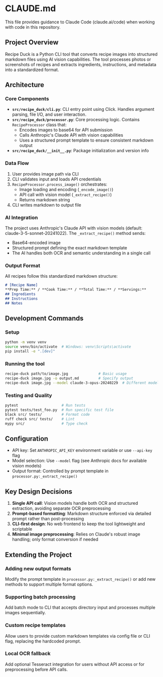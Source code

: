 # CLAUDE.md

This file provides guidance to Claude Code (claude.ai/code) when working with code in this repository.

## Project Overview

Recipe Duck is a Python CLI tool that converts recipe images into structured markdown files using AI vision capabilities. The tool processes photos or screenshots of recipes and extracts ingredients, instructions, and metadata into a standardized format.

## Architecture

### Core Components

- **`src/recipe_duck/cli.py`**: CLI entry point using Click. Handles argument parsing, file I/O, and user interaction.
- **`src/recipe_duck/processor.py`**: Core processing logic. Contains `RecipeProcessor` class that:
  - Encodes images to base64 for API submission
  - Calls Anthropic's Claude API with vision capabilities
  - Uses a structured prompt template to ensure consistent markdown output
- **`src/recipe_duck/__init__.py`**: Package initialization and version info

### Data Flow

1. User provides image path via CLI
2. CLI validates input and loads API credentials
3. `RecipeProcessor.process_image()` orchestrates:
   - Image loading and encoding (`_encode_image()`)
   - API call with vision model (`_extract_recipe()`)
   - Returns markdown string
4. CLI writes markdown to output file

### AI Integration

The project uses Anthropic's Claude API with vision models (default: claude-3-5-sonnet-20241022). The `_extract_recipe()` method sends:
- Base64-encoded image
- Structured prompt defining the exact markdown template
- The AI handles both OCR and semantic understanding in a single call

### Output Format

All recipes follow this standardized markdown structure:
```markdown
# [Recipe Name]
**Prep Time:** / **Cook Time:** / **Total Time:** / **Servings:**
## Ingredients
## Instructions
## Notes
```

## Development Commands

### Setup
```bash
python -m venv venv
source venv/bin/activate  # Windows: venv\Scripts\activate
pip install -e ".[dev]"
```

### Running the tool
```bash
recipe-duck path/to/image.jpg              # Basic usage
recipe-duck image.jpg -o output.md         # Specify output
recipe-duck image.jpg --model claude-3-opus-20240229  # Different model
```

### Testing and Quality
```bash
pytest                    # Run tests
pytest tests/test_foo.py  # Run specific test file
black src/ tests/         # Format code
ruff check src/ tests/    # Lint
mypy src/                 # Type check
```

## Configuration

- API key: Set `ANTHROPIC_API_KEY` environment variable or use `--api-key` flag
- Model selection: Use `--model` flag (see Anthropic docs for available vision models)
- Output format: Controlled by prompt template in `processor.py:_extract_recipe()`

## Key Design Decisions

1. **Single API call**: Vision models handle both OCR and structured extraction, avoiding separate OCR preprocessing
2. **Prompt-based formatting**: Markdown structure enforced via detailed prompt rather than post-processing
3. **CLI-first design**: No web frontend to keep the tool lightweight and scriptable
4. **Minimal image preprocessing**: Relies on Claude's robust image handling; only format conversion if needed

## Extending the Project

### Adding new output formats
Modify the prompt template in `processor.py:_extract_recipe()` or add new methods to support multiple format options.

### Supporting batch processing
Add batch mode to CLI that accepts directory input and processes multiple images sequentially.

### Custom recipe templates
Allow users to provide custom markdown templates via config file or CLI flag, replacing the hardcoded prompt.

### Local OCR fallback
Add optional Tesseract integration for users without API access or for preprocessing before API calls.
